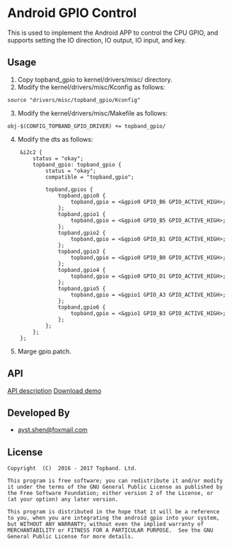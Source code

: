 # Android GPIO Control
This is used to implement the Android APP to control the CPU GPIO, and supports setting the IO direction, IO output, IO input, and key.

## Usage
1. Copy topband_gpio to kernel/drivers/misc/ directory.
2. Modify the kernel/drivers/misc/Kconfig as follows:
```
source "drivers/misc/topband_gpio/Kconfig"
```
3. Modify the kernel/drivers/misc/Makefile as follows:
```
obj-$(CONFIG_TOPBAND_GPIO_DRIVER) += topband_gpio/
```
4. Modify the dts as follows:
```
	&i2c2 {  
		status = "okay";
		topband_gpio: topband_gpio { 
			status = "okay";
			compatible = "topband,gpio";
			
			topband,gpios {
				topband,gpio0 {
					topband,gpio = <&gpio0 GPIO_B6 GPIO_ACTIVE_HIGH>;
				};
				topband,gpio1 {
					topband,gpio = <&gpio0 GPIO_B5 GPIO_ACTIVE_HIGH>;
				};
				topband,gpio2 {
					topband,gpio = <&gpio0 GPIO_B1 GPIO_ACTIVE_HIGH>;
				};
				topband,gpio3 {
					topband,gpio = <&gpio0 GPIO_B0 GPIO_ACTIVE_HIGH>;
				};
				topband,gpio4 {
					topband,gpio = <&gpio0 GPIO_D1 GPIO_ACTIVE_HIGH>;
				};
				topband,gpio5 {
					topband,gpio = <&gpio1 GPIO_A3 GPIO_ACTIVE_HIGH>;
				};
				topband,gpio6 {
					topband,gpio = <&gpio1 GPIO_B3 GPIO_ACTIVE_HIGH>;
				};
			};
		};
	};
```
5. Marge gpio.patch.

## API
[API description](./gpio_api_usage.md)
[Download demo](https://fir.im/1a4h)

## Developed By
* ayst.shen@foxmail.com

## License
	Copyright  (C)  2016 - 2017 Topband. Ltd.

    This program is free software; you can redistribute it and/or modify
    it under the terms of the GNU General Public License as published by
    the Free Software Foundation; either version 2 of the License, or
    (at your option) any later version.

    This program is distributed in the hope that it will be a reference
    to you, when you are integrating the android gpio into your system,
    but WITHOUT ANY WARRANTY; without even the implied warranty of
    MERCHANTABILITY or FITNESS FOR A PARTICULAR PURPOSE.  See the GNU
    General Public License for more details.

